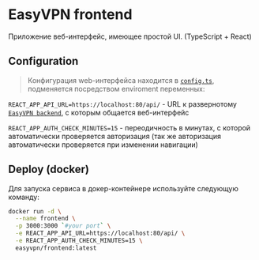 # EasyVPN frontend

Приложение веб-интерфейс, имеющее простой UI. (TypeScript + React)

## Configuration

> Конфигурация web-интерфейса находится в [`config.ts`](./src/config.ts), подменяется посредством enviroment переменных:

`REACT_APP_API_URL=https://localhost:80/api/` - URL к развернотому [`EasyVPN backend`](../backend/README.md), с которым общается веб-интерфейс

`REACT_APP_AUTH_CHECK_MINUTES=15` - переодичность в минутах, с которой автоматически проверяется авторизация
(так же авторизация автоматически проверяется при изменении навигации)

## Deploy (docker)

Для запуска сервиса в докер-контейнере используйте следующую команду:

```bash
docker run -d \
  --name frontend \
  -p 3000:3000 `#your port` \
  -e REACT_APP_API_URL=https://localhost:80/api/ \
  -e REACT_APP_AUTH_CHECK_MINUTES=15 \
  easyvpn/frontend:latest
```
